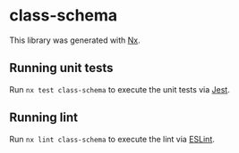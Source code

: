 # class-schema

This library was generated with [Nx](https://nx.dev).

## Running unit tests

Run `nx test class-schema` to execute the unit tests via [Jest](https://jestjs.io).

## Running lint

Run `nx lint class-schema` to execute the lint via [ESLint](https://eslint.org/).

